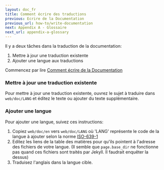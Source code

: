 ```yaml
---
layout: doc_fr
title: Comment écrire des traductions
previous: Ecrire de la Documentation
previous_url: how-to/write-documentation
next: Appendix A - Glossaire
next_url: appendix-a-glossary
---
```


Il y a deux tâches dans la traduction de la documentation:

1. Mettre à jour une traduction existente
2. Ajouter une langue aux traductions

Commencez par lire [Comment écrire de la
Documentation](/doc/en/how-to/write-documentation/)


### Mettre à jour une traduction existente

Pour mettre à jour une traduction existente, ouvrez le sujet à traduire
dans `web/doc/LANG` et éditez le texte ou ajouter du texte supplémentaire.


### Ajouter une langue

Pour ajouter une langue, suivez ces instructions:

1. Copiez `web/doc/en` vers `web/doc/LANG` où 'LANG' représente le code
   de la langue à ajouter selon la norme 
   [ISO-639-1](http://en.wikipedia.org/wiki/List_of_ISO_639-2_codes)
2. Editez les liens de la table des matières pour qu'ils pointent à 
   l'adresse des fichiers de votre langue. (Il semble que `page.base_dir`
   ne fonctionne pas quand ces fichiers sont traités par Jekyll. Il faudrait
   enquêter la dessus)
3. Traduisez l'anglais dans la langue cible.

